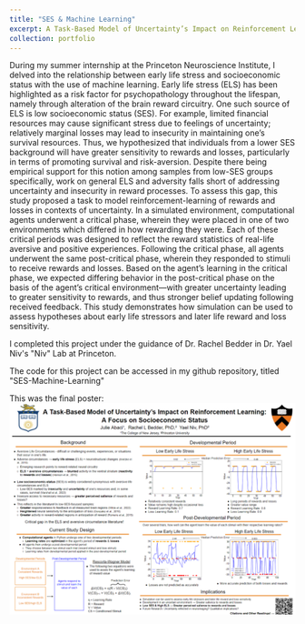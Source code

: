 ```yaml
---
title: "SES & Machine Learning"
excerpt: A Task-Based Model of Uncertainty’s Impact on Reinforcement Learning (A Focus on Socioeconomic Status)<br/><img src='/images/post.png' style="width:400px;">
collection: portfolio
---
```


During my summer internship at the Princeton Neuroscience Institute, I delved into the relationship between early life stress and socioeconomic status with the use of machine learning. Early life stress (ELS) has been highlighted as a risk factor for psychopathology throughout the lifespan, namely through alteration of the brain reward circuitry. One such source of ELS is low socioeconomic status (SES). For example, limited financial resources may cause significant stress due to feelings of uncertainty; relatively marginal losses may lead to insecurity in maintaining one’s survival resources. Thus, we hypothesized that individuals from a lower SES background will have greater sensitivity to rewards and losses, particularly in terms of promoting survival and risk-aversion. Despite there being empirical support for this notion among samples from low-SES groups specifically, work on general ELS and adversity falls short of addressing uncertainty and insecurity in reward processes. To assess this gap, this study proposed a task to model reinforcement-learning of rewards and losses in contexts of uncertainty. In a simulated environment, computational agents underwent a critical phase, wherein they were placed in one of two environments which differed in how rewarding they were. Each of these critical periods was designed to reflect the reward statistics of real-life aversive and positive experiences. Following the critical phase, all agents underwent the same post-critical phase, wherein they responded to stimuli to receive rewards and losses. Based on the agent’s learning in the critical phase, we expected differing behavior in the post-critical phase on the basis of the agent’s critical environment—with greater uncertainty leading to greater sensitivity to rewards, and thus stronger belief updating following received feedback. This study demonstrates how simulation can be used to assess hypotheses about early life stressors and later life reward and loss sensitivity. 

I completed this project under the guidance of Dr. Rachel Bedder in Dr. Yael Niv's "Niv" Lab at Princeton.

The code for this project can be accessed in my github repository, titled "SES-Machine-Learning"

This was the final poster: <br/><img src='/images/post.png' style="width:800px;">
